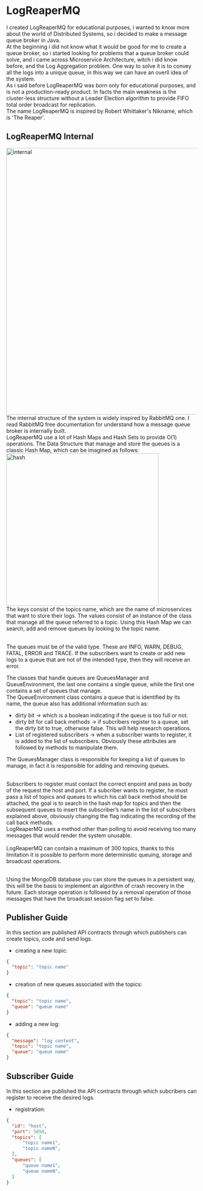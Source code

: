 # LogReaperMQ
I created LogReaperMQ for educational purposes, i wanted to know more about the world of Distributed Systems, so i decided to make a message queue broker in Java. <br>
At the beginning i did not know what it would be good for me to create a queue broker, so i started looking for problems that a queue broker could solve, and i came across Microservice Architecture, witch i did know before, and the Log Aggregation problem. One way to solve it is to convey all the logs into a unique queue, in this way we can have an overll idea of the system. <br>
As i said before LogReaperMQ was born only for educational purposes, and is not a production-ready product. In facts the main weakness is the cluster-less structure without a Leader Election algorithm to provide FIFO total order broadcast for replication.<br>
The name LogReaperMQ is inspired by Robert Whittaker's Nikname, which is 'The Reaper'.
## LogReaperMQ Internal
<img width="704" alt="internal" src="https://github.com/user-attachments/assets/7145916f-d88f-4084-988d-5aaa699881bc"> <br>
The internal structure of the system is widely inspired by RabbitMQ one. I read RabbitMQ free documentation for understand how a message queue broker is internally built. <br>
LogReaperMQ use a lot of Hash Maps and Hash Sets to provide O(1) operations. The Data Structure that manage and store the queues is a classic Hash Map, which can be imagined as follows: <br>
<img width="403" alt="hash" src="https://github.com/user-attachments/assets/3d723c8e-fc0b-4b32-964f-58920d2c2194"> <br>
The keys consist of the topics name, which are the name of microservices that want to store their logs. The values consist of an instance of the class that manage all the queue referred to a topic. Using this Hash Map we can search, add and remove queues by looking to the topic name. <br> <br>

The queues must be of the valid type. These are INFO, WARN, DEBUG, FATAL, ERROR and TRACE. If the subscribers want to create or add new logs to a queue that are not of the intended type, then they will receive an error. <br>

The classes that handle queues are QueuesManager and QueueEnvironment, the last one contains a single queue, while the first one contains a set of queues that manage. <br>
The QueueEnvironment class contains a queue that is identified by its name, the queue also has additional information such as:
* dirty bit -> which is a boolean indicating if the queue is too full or not.
* dirty bit for call back methods -> if subcribers register to a queue, set the dirty bit to true, otherwise false. This will help research operations.
* List of registered subscribers -> when a subscriber wants to register, it is added to the list of subscribers.
Obviously these attributes are followed by methods to manipulate them. <br>

The QueuesManager class is responsible for keeping a list of queues to manage, in fact it is responsible for adding and removing queues. <br> <br>

Subscribers to register must contact the correct enpoint and pass as body of the request the host and port. If a subcriber wants to register, he must pass a list of topics and queues to which his call back method should be attached, the goal is to search in the hash map for topics and then the subsequent queues to insert the subscriber’s name in the list of subscribers explained above, obviously changing the flag indicating the recording of the call back methods. <br> LogReaperMQ uses a method other than polling to avoid receiving too many messages that would render the system unusable. <br> <br>
LogReaperMQ can contain a maximum of 300 topics, thanks to this limitation it is possible to perform more deterministic queuing, storage and broadcast operations. <br><br>

Using the MongoDB database you can store the queues in a persistent way, this will be the basis to implement an algorithm of crash recovery in the future. Each storage operation is followed by a removal operation of those messages that have the broadcast session flag set to false.

## Publisher Guide
In this section are published API contracts through which publishers can create topics, code and send logs. <br>
* creating a new topic:<br>
```json
{
  "topic": "topic name"
}
```
* creation of new queues associated with the topics: <br>
```json
{
  "topic": "topic name",
  "queue": "queue name"
}
```
* adding a new log: <br>
```json
{
  "message": "log content",
  "topic": "topic name",
  "queue": "queue name"
}
```

## Subscriber Guide
In this section are published the API contracts through which subcribers can register to receive the desired logs. <br>
* registration: <br>
```json
{
  "id": "host",
  "port": 5050,
  "topics": [
      "topic name1",
      "topic nameN",
  ],
  "queues": [
      "queue name1",
      "queue nameN",
  ]
}
```
